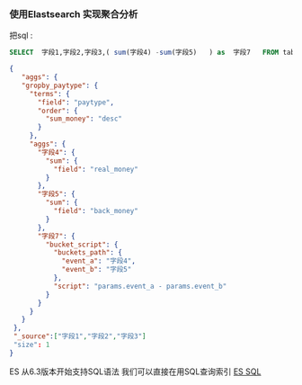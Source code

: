 ### 使用Elastsearch 实现聚合分析

把sql  :

```sql
SELECT  字段1,字段2,字段3,( sum(字段4) -sum(字段5)   ) as  字段7   FROM tablname ORDER 字段7 
```

```json
{
   "aggs": {
   "gropby_paytype": {
     "terms": {
       "field": "paytype",
       "order": {
         "sum_money": "desc"
       }
     },
     "aggs": {
       "字段4": {
         "sum": {
           "field": "real_money"
         }
       },
       "字段5": {
         "sum": {
           "field": "back_money"
         }
       },
       "字段7": {
         "bucket_script": {
           "buckets_path": {
             "event_a": "字段4",
             "event_b": "字段5"
           },
           "script": "params.event_a - params.event_b"
         }
       }
     }
   }
 },
 "_source":["字段1","字段2","字段3"]   
 "size": 1
}
```

ES 从6.3版本开始支持SQL语法 我们可以直接在用SQL查询索引  [ES SQL](https://www.elastic.co/cn/blog/elasticsearch-6-3-0-released)

